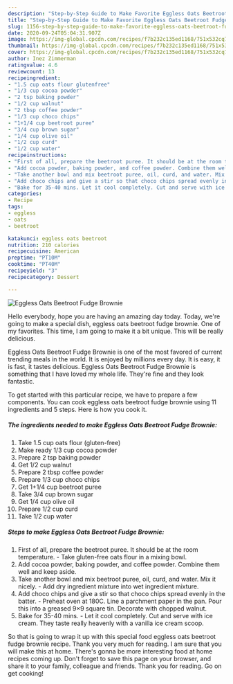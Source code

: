 ```yaml
---
description: "Step-by-Step Guide to Make Favorite Eggless Oats Beetroot Fudge Brownie"
title: "Step-by-Step Guide to Make Favorite Eggless Oats Beetroot Fudge Brownie"
slug: 1156-step-by-step-guide-to-make-favorite-eggless-oats-beetroot-fudge-brownie
date: 2020-09-24T05:04:31.907Z
image: https://img-global.cpcdn.com/recipes/f7b232c135ed1168/751x532cq70/eggless-oats-beetroot-fudge-brownie-recipe-main-photo.jpg
thumbnail: https://img-global.cpcdn.com/recipes/f7b232c135ed1168/751x532cq70/eggless-oats-beetroot-fudge-brownie-recipe-main-photo.jpg
cover: https://img-global.cpcdn.com/recipes/f7b232c135ed1168/751x532cq70/eggless-oats-beetroot-fudge-brownie-recipe-main-photo.jpg
author: Inez Zimmerman
ratingvalue: 4.6
reviewcount: 13
recipeingredient:
- "1.5 cup oats flour glutenfree"
- "1/3 cup cocoa powder"
- "2 tsp baking powder"
- "1/2 cup walnut"
- "2 tbsp coffee powder"
- "1/3 cup choco chips"
- "1+1/4 cup beetroot puree"
- "3/4 cup brown sugar"
- "1/4 cup olive oil"
- "1/2 cup curd"
- "1/2 cup water"
recipeinstructions:
- "First of all, prepare the beetroot puree. It should be at the room temperature. Take gluten-free oats flour in a mixing bowl."
- "Add cocoa powder, baking powder, and coffee powder. Combine them well and keep aside."
- "Take another bowl and mix beetroot puree, oil, curd, and water. Mix it nicely. Add dry ingredient mixture into wet ingredient mixture."
- "Add choco chips and give a stir so that choco chips spread evenly in the batter. Preheat oven at 180C. Line a parchment paper in the pan. Pour this into a greased 9×9 square tin. Decorate with chopped walnut."
- "Bake for 35-40 mins. Let it cool completely. Cut and serve with ice cream. They taste really heavenly with a vanilla ice cream scoop."
categories:
- Recipe
tags:
- eggless
- oats
- beetroot

katakunci: eggless oats beetroot 
nutrition: 210 calories
recipecuisine: American
preptime: "PT10M"
cooktime: "PT40M"
recipeyield: "3"
recipecategory: Dessert

---
```



![Eggless Oats Beetroot Fudge Brownie](https://img-global.cpcdn.com/recipes/f7b232c135ed1168/751x532cq70/eggless-oats-beetroot-fudge-brownie-recipe-main-photo.jpg)

Hello everybody, hope you are having an amazing day today. Today, we're going to make a special dish, eggless oats beetroot fudge brownie. One of my favorites. This time, I am going to make it a bit unique. This will be really delicious.



Eggless Oats Beetroot Fudge Brownie is one of the most favored of current trending meals in the world. It is enjoyed by millions every day. It is easy, it is fast, it tastes delicious. Eggless Oats Beetroot Fudge Brownie is something that I have loved my whole life. They're fine and they look fantastic.


To get started with this particular recipe, we have to prepare a few components. You can cook eggless oats beetroot fudge brownie using 11 ingredients and 5 steps. Here is how you cook it.

<!--inarticleads1-->

##### The ingredients needed to make Eggless Oats Beetroot Fudge Brownie:

1. Take 1.5 cup oats flour (gluten-free)
1. Make ready 1/3 cup cocoa powder
1. Prepare 2 tsp baking powder
1. Get 1/2 cup walnut
1. Prepare 2 tbsp coffee powder
1. Prepare 1/3 cup choco chips
1. Get 1+1/4 cup beetroot puree
1. Take 3/4 cup brown sugar
1. Get 1/4 cup olive oil
1. Prepare 1/2 cup curd
1. Take 1/2 cup water




<!--inarticleads2-->

##### Steps to make Eggless Oats Beetroot Fudge Brownie:

1. First of all, prepare the beetroot puree. It should be at the room temperature. - Take gluten-free oats flour in a mixing bowl.
1. Add cocoa powder, baking powder, and coffee powder. Combine them well and keep aside.
1. Take another bowl and mix beetroot puree, oil, curd, and water. Mix it nicely. - Add dry ingredient mixture into wet ingredient mixture.
1. Add choco chips and give a stir so that choco chips spread evenly in the batter. - Preheat oven at 180C. Line a parchment paper in the pan. Pour this into a greased 9×9 square tin. Decorate with chopped walnut.
1. Bake for 35-40 mins. - Let it cool completely. Cut and serve with ice cream. They taste really heavenly with a vanilla ice cream scoop.




So that is going to wrap it up with this special food eggless oats beetroot fudge brownie recipe. Thank you very much for reading. I am sure that you will make this at home. There's gonna be more interesting food at home recipes coming up. Don't forget to save this page on your browser, and share it to your family, colleague and friends. Thank you for reading. Go on get cooking!
